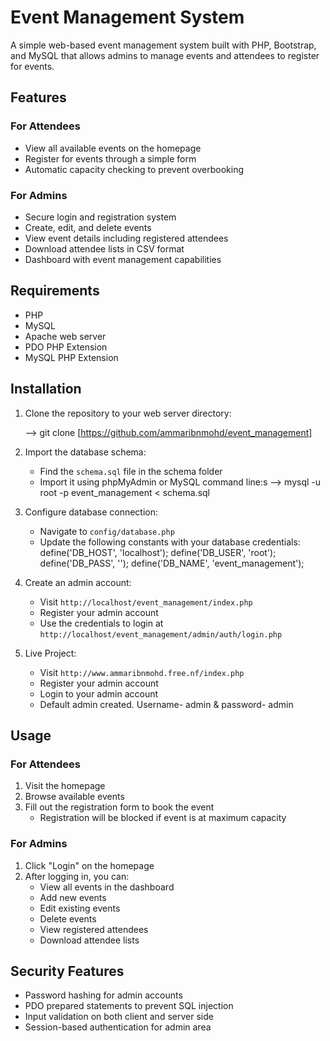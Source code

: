 # Event Management System

A simple web-based event management system built with PHP, Bootstrap, and MySQL that allows admins to manage events and attendees to register for events.

## Features

### For Attendees
- View all available events on the homepage
- Register for events through a simple form
- Automatic capacity checking to prevent overbooking

### For Admins
- Secure login and registration system
- Create, edit, and delete events
- View event details including registered attendees
- Download attendee lists in CSV format
- Dashboard with event management capabilities

## Requirements

- PHP 
- MySQL
- Apache web server
- PDO PHP Extension
- MySQL PHP Extension

## Installation

1. Clone the repository to your web server directory:
   
   --> git clone [https://github.com/ammaribnmohd/event_management]
   


2. Import the database schema:
   - Find the `schema.sql` file in the schema folder
   - Import it using phpMyAdmin or MySQL command line:s
     -->  mysql -u root -p event_management < schema.sql
  

3. Configure database connection:
   - Navigate to `config/database.php`
   - Update the following constants with your database credentials:
     define('DB_HOST', 'localhost');
     define('DB_USER', 'root');
     define('DB_PASS', '');
     define('DB_NAME', 'event_management');

4. Create an admin account:
   - Visit `http://localhost/event_management/index.php`
   - Register your admin account
   - Use the credentials to login at `http://localhost/event_management/admin/auth/login.php`
5. Live Project: 
   - Visit `http://www.ammaribnmohd.free.nf/index.php`
   - Register your admin account
   - Login to your admin account
   - Default admin created. Username- admin & password- admin
## Usage

### For Attendees
1. Visit the homepage
2. Browse available events
3. Fill out the registration form to book the event
   - Registration will be blocked if event is at maximum capacity

### For Admins
1. Click "Login" on the homepage
2. After logging in, you can:
   - View all events in the dashboard
   - Add new events
   - Edit existing events
   - Delete events
   - View registered attendees
   - Download attendee lists


## Security Features
- Password hashing for admin accounts
- PDO prepared statements to prevent SQL injection
- Input validation on both client and server side
- Session-based authentication for admin area

